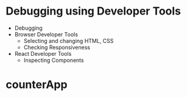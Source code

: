 # Debugging using Developer Tools

- Debugging
- Browser Developer Tools
  - Selecting and changing HTML, CSS
  - Checking Responsiveness
- React Developer Tools
  - Inspecting Components
# counterApp
